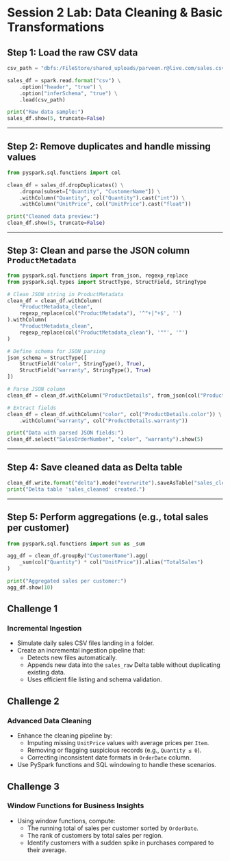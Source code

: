 # Session 2 Lab: Data Cleaning & Basic Transformations

## Step 1: Load the raw CSV data

```python
csv_path = "dbfs:/FileStore/shared_uploads/parveen.r@live.com/sales.csv"

sales_df = spark.read.format("csv") \
    .option("header", "true") \
    .option("inferSchema", "true") \
    .load(csv_path)

print("Raw data sample:")
sales_df.show(5, truncate=False)
```

---

## Step 2: Remove duplicates and handle missing values

```python
from pyspark.sql.functions import col

clean_df = sales_df.dropDuplicates() \
    .dropna(subset=["Quantity", "CustomerName"]) \
    .withColumn("Quantity", col("Quantity").cast("int")) \
    .withColumn("UnitPrice", col("UnitPrice").cast("float"))

print("Cleaned data preview:")
clean_df.show(5, truncate=False)
```

---

## Step 3: Clean and parse the JSON column `ProductMetadata`

```python
from pyspark.sql.functions import from_json, regexp_replace
from pyspark.sql.types import StructType, StructField, StringType

# Clean JSON string in ProductMetadata
clean_df = clean_df.withColumn(
    "ProductMetadata_clean",
    regexp_replace(col("ProductMetadata"), '^"+|"+$', '')
).withColumn(
    "ProductMetadata_clean",
    regexp_replace(col("ProductMetadata_clean"), '""', '"')
)

# Define schema for JSON parsing
json_schema = StructType([
    StructField("color", StringType(), True),
    StructField("warranty", StringType(), True)
])

# Parse JSON column
clean_df = clean_df.withColumn("ProductDetails", from_json(col("ProductMetadata_clean"), json_schema))

# Extract fields
clean_df = clean_df.withColumn("color", col("ProductDetails.color")) \
    .withColumn("warranty", col("ProductDetails.warranty"))

print("Data with parsed JSON fields:")
clean_df.select("SalesOrderNumber", "color", "warranty").show(5)
```

---

## Step 4: Save cleaned data as Delta table

```python
clean_df.write.format("delta").mode("overwrite").saveAsTable("sales_cleaned")
print("Delta table 'sales_cleaned' created.")
```

---

## Step 5: Perform aggregations (e.g., total sales per customer)

```python
from pyspark.sql.functions import sum as _sum

agg_df = clean_df.groupBy("CustomerName").agg(
    _sum(col("Quantity") * col("UnitPrice")).alias("TotalSales")
)

print("Aggregated sales per customer:")
agg_df.show(10)
```
## Challenge 1 
### Incremental Ingestion
- Simulate daily sales CSV files landing in a folder.
- Create an incremental ingestion pipeline that:
    - Detects new files automatically.
    - Appends new data into the `sales_raw` Delta table without duplicating existing data.
    - Uses efficient file listing and schema validation.

## Challenge 2 
### Advanced Data Cleaning
- Enhance the cleaning pipeline by:
    - Imputing missing `UnitPrice` values with average prices per `Item`.
    - Removing or flagging suspicious records (e.g., `Quantity ≤ 0`).
    - Correcting inconsistent date formats in `OrderDate` column.
- Use PySpark functions and SQL windowing to handle these scenarios.

## Challenge 3
### Window Functions for Business Insights
- Using window functions, compute:
    - The running total of sales per customer sorted by `OrderDate`.
    - The rank of customers by total sales per region.
    - Identify customers with a sudden spike in purchases compared to their average.
